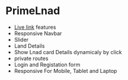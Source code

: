 # PrimeLnad
- [Live link](https://assignment-nine-e5a2b.web.app/)
features 
- Responsive Navbar 
- Slider
- Land Details
- Show Lnad card Details dynamicaly by click 
- private routes
- Login and Registation form
- Responsive For Mobile, Tablet and Laptop

